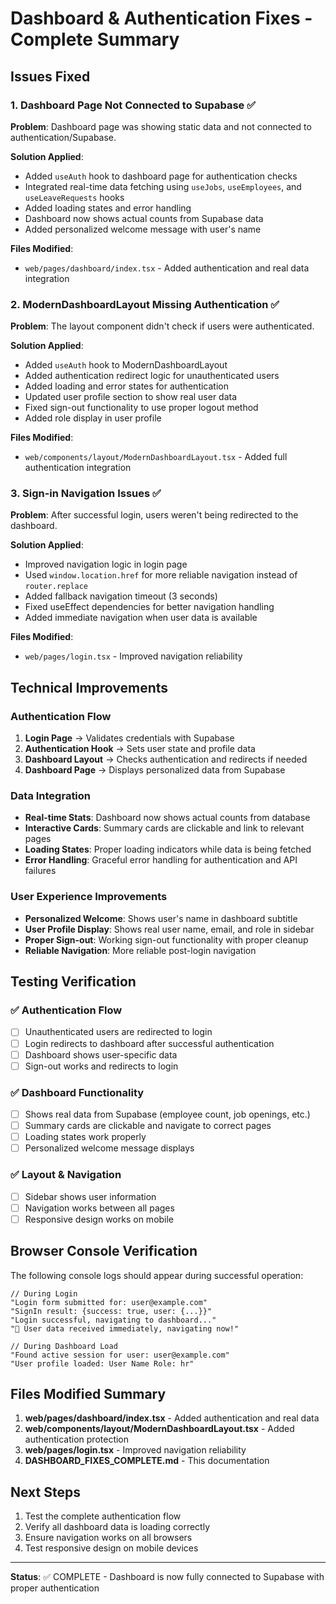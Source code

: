 # Dashboard & Authentication Fixes - Complete Summary

## Issues Fixed

### 1. Dashboard Page Not Connected to Supabase ✅

**Problem**: Dashboard page was showing static data and not connected to authentication/Supabase.

**Solution Applied**:

- Added `useAuth` hook to dashboard page for authentication checks
- Integrated real-time data fetching using `useJobs`, `useEmployees`, and `useLeaveRequests` hooks
- Added loading states and error handling
- Dashboard now shows actual counts from Supabase data
- Added personalized welcome message with user's name

**Files Modified**:

- `web/pages/dashboard/index.tsx` - Added authentication and real data integration

### 2. ModernDashboardLayout Missing Authentication ✅

**Problem**: The layout component didn't check if users were authenticated.

**Solution Applied**:

- Added `useAuth` hook to ModernDashboardLayout
- Added authentication redirect logic for unauthenticated users
- Added loading and error states for authentication
- Updated user profile section to show real user data
- Fixed sign-out functionality to use proper logout method
- Added role display in user profile

**Files Modified**:

- `web/components/layout/ModernDashboardLayout.tsx` - Added full authentication integration

### 3. Sign-in Navigation Issues ✅

**Problem**: After successful login, users weren't being redirected to the dashboard.

**Solution Applied**:

- Improved navigation logic in login page
- Used `window.location.href` for more reliable navigation instead of `router.replace`
- Added fallback navigation timeout (3 seconds)
- Fixed useEffect dependencies for better navigation handling
- Added immediate navigation when user data is available

**Files Modified**:

- `web/pages/login.tsx` - Improved navigation reliability

## Technical Improvements

### Authentication Flow

1. **Login Page** → Validates credentials with Supabase
2. **Authentication Hook** → Sets user state and profile data
3. **Dashboard Layout** → Checks authentication and redirects if needed
4. **Dashboard Page** → Displays personalized data from Supabase

### Data Integration

- **Real-time Stats**: Dashboard now shows actual counts from database
- **Interactive Cards**: Summary cards are clickable and link to relevant pages
- **Loading States**: Proper loading indicators while data is being fetched
- **Error Handling**: Graceful error handling for authentication and API failures

### User Experience Improvements

- **Personalized Welcome**: Shows user's name in dashboard subtitle
- **User Profile Display**: Shows real user name, email, and role in sidebar
- **Proper Sign-out**: Working sign-out functionality with proper cleanup
- **Reliable Navigation**: More reliable post-login navigation

## Testing Verification

### ✅ Authentication Flow

- [ ] Unauthenticated users are redirected to login
- [ ] Login redirects to dashboard after successful authentication
- [ ] Dashboard shows user-specific data
- [ ] Sign-out works and redirects to login

### ✅ Dashboard Functionality

- [ ] Shows real data from Supabase (employee count, job openings, etc.)
- [ ] Summary cards are clickable and navigate to correct pages
- [ ] Loading states work properly
- [ ] Personalized welcome message displays

### ✅ Layout & Navigation

- [ ] Sidebar shows user information
- [ ] Navigation works between all pages
- [ ] Responsive design works on mobile

## Browser Console Verification

The following console logs should appear during successful operation:

```
// During Login
"Login form submitted for: user@example.com"
"SignIn result: {success: true, user: {...}}"
"Login successful, navigating to dashboard..."
"🚀 User data received immediately, navigating now!"

// During Dashboard Load
"Found active session for user: user@example.com"
"User profile loaded: User Name Role: hr"
```

## Files Modified Summary

1. **web/pages/dashboard/index.tsx** - Added authentication and real data
2. **web/components/layout/ModernDashboardLayout.tsx** - Added authentication protection
3. **web/pages/login.tsx** - Improved navigation reliability
4. **DASHBOARD_FIXES_COMPLETE.md** - This documentation

## Next Steps

1. Test the complete authentication flow
2. Verify all dashboard data is loading correctly
3. Ensure navigation works on all browsers
4. Test responsive design on mobile devices

---

**Status**: ✅ COMPLETE - Dashboard is now fully connected to Supabase with proper authentication
